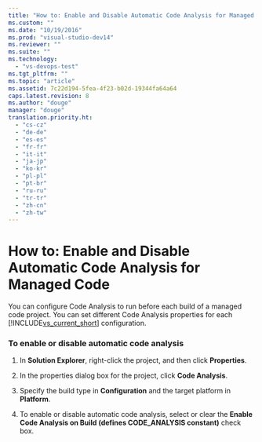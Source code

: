 ```yaml
---
title: "How to: Enable and Disable Automatic Code Analysis for Managed Code | Microsoft Docs"
ms.custom: ""
ms.date: "10/19/2016"
ms.prod: "visual-studio-dev14"
ms.reviewer: ""
ms.suite: ""
ms.technology: 
  - "vs-devops-test"
ms.tgt_pltfrm: ""
ms.topic: "article"
ms.assetid: 7c22d194-5fea-4f23-b02d-19344fa64a64
caps.latest.revision: 8
ms.author: "douge"
manager: "douge"
translation.priority.ht: 
  - "cs-cz"
  - "de-de"
  - "es-es"
  - "fr-fr"
  - "it-it"
  - "ja-jp"
  - "ko-kr"
  - "pl-pl"
  - "pt-br"
  - "ru-ru"
  - "tr-tr"
  - "zh-cn"
  - "zh-tw"
---
```

# How to: Enable and Disable Automatic Code Analysis for Managed Code
You can configure Code Analysis to run before each build of a managed code project. You can set different Code Analysis properties for each [!INCLUDE[vs_current_short](../code-quality/includes/vs_current_short_md.md)] configuration.  
  
### To enable or disable automatic code analysis  
  
1.  In **Solution Explorer**, right-click the project, and then click **Properties**.  
  
2.  In the properties dialog box for the project, click **Code Analysis**.  
  
3.  Specify the build type in **Configuration** and the target platform in **Platform**.  
  
4.  To enable or disable automatic code analysis, select or clear the **Enable Code Analysis on Build (defines CODE_ANALYSIS constant)** check box.
